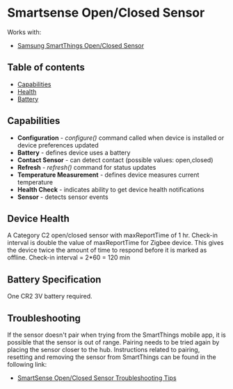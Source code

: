 # Smartsense Open/Closed Sensor



Works with: 

* [Samsung SmartThings Open/Closed Sensor](https://shop.smartthings.com/#!/packs/smartsense-open-closed-sensor/)

## Table of contents

* [Capabilities](#capabilities)
* [Health](#device-health)
* [Battery](#battery-specification)

## Capabilities

* **Configuration** - _configure()_ command called when device is installed or device preferences updated
* **Battery** - defines device uses a battery
* **Contact Sensor** - can detect contact (possible values: open,closed)
* **Refresh** - _refresh()_ command for status updates
* **Temperature Measurement** - defines device measures current temperature
* **Health Check** - indicates ability to get device health notifications
* **Sensor** - detects sensor events

## Device Health

A Category C2 open/closed sensor with maxReportTime of 1 hr.
Check-in interval is double the value of maxReportTime for Zigbee device. 
This gives the device twice the amount of time to respond before it is marked as offline.
Check-in interval = 2*60 = 120 min

## Battery Specification

One CR2 3V battery required.

## Troubleshooting

If the sensor doesn't pair when trying from the SmartThings mobile app, it is possible that the sensor is out of range.
Pairing needs to be tried again by placing the sensor closer to the hub.
Instructions related to pairing, resetting and removing the sensor from SmartThings can be found in the following link:
* [SmartSense Open/Closed Sensor Troubleshooting Tips](https://support.smartthings.com/hc/en-us/articles/202836844-SmartSense-Open-Closed-Sensor)